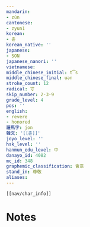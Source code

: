 ```yaml
---
mandarin:
- zūn
cantonese:
- zyun1
korean:
- 존
korean_native: ''
japanese:
- SON
japanese_nanori: ''
vietnamese:
middle_chinese_initial: t͡s
middle_chinese_final: uən
stroke_count: 12
radical: 寸
skip_number: 2-3-9
grade_level: 4
pos: ''
english:
- revere
- honored
羅馬字: jon
韓文: '[[존]]'
joyo_level: ''
hsk_level: ''
hanmun_edu_level: 中
danayo_id: 4082
mc_id: 348
graphemic_classification: 會意
stand_in: 尊敬
aliases:
---
```

```meta-bind-embed
[[nav/char_info]]
```

# Notes
